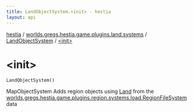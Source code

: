 ```yaml
---
title: LandObjectSystem.<init> - hestia
layout: api
---
```


<div class='api-docs-breadcrumbs'><a href="../../index.html">hestia</a> / <a href="../index.html">worlds.gregs.hestia.game.plugins.land.systems</a> / <a href="index.html">LandObjectSystem</a> / <a href="./-init-.html">&lt;init&gt;</a></div>

# &lt;init&gt;

<div class="signature"><code><span class="identifier">LandObjectSystem</span><span class="symbol">(</span><span class="symbol">)</span></code></div>

MapObjectSystem
Adds region objects using <a href="../../worlds.gregs.hestia.game.api.land/-land/index.html">Land</a> from the <a href="../../worlds.gregs.hestia.game.plugins.region.systems.load/-region-file-system/index.html">worlds.gregs.hestia.game.plugins.region.systems.load.RegionFileSystem</a> data

